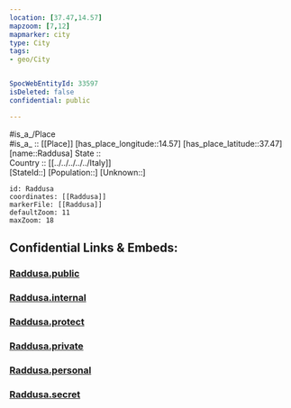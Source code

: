 ```yaml
---
location: [37.47,14.57] 
mapzoom: [7,12] 
mapmarker: city 
type: City
tags:
- geo/City


SpocWebEntityId: 33597
isDeleted: false
confidential: public

---
```

#is_a_/Place  
#is_a_ :: [[Place]] 
[has_place_longitude::14.57] 
[has_place_latitude::37.47] 
[name::Raddusa] 
State ::  
Country :: [[../../../../../Italy]]  
[StateId::] 
[Population::] 
[Unknown::] 


```leaflet
id: Raddusa
coordinates: [[Raddusa]] 
markerFile: [[Raddusa]] 
defaultZoom: 11 
maxZoom: 18
```


## Confidential Links & Embeds: 

### [Raddusa.public](/_public/\Earth\Continent\Europe\Europe~South\Italy\regions~Italy\Sicily\Catania\CityRaddusa.public.md) 

### [Raddusa.internal](/_internal/\Earth\Continent\Europe\Europe~South\Italy\regions~Italy\Sicily\Catania\CityRaddusa.internal.md) 

### [Raddusa.protect](/_protect/\Earth\Continent\Europe\Europe~South\Italy\regions~Italy\Sicily\Catania\CityRaddusa.protect.md) 

### [Raddusa.private](/_private/\Earth\Continent\Europe\Europe~South\Italy\regions~Italy\Sicily\Catania\CityRaddusa.private.md) 

### [Raddusa.personal](/_personal/\Earth\Continent\Europe\Europe~South\Italy\regions~Italy\Sicily\Catania\CityRaddusa.personal.md) 

### [Raddusa.secret](/_secret/\Earth\Continent\Europe\Europe~South\Italy\regions~Italy\Sicily\Catania\CityRaddusa.secret.md)

